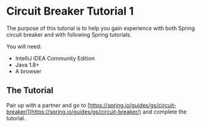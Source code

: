 # Circuit Breaker Tutorial 1

The purpose of this tutorial is to help you gain experience with both Spring circuit breaker and with following Spring tutorials.

You will need:

* IntelliJ IDEA Community Edition
* Java 1.8+ 
* A browser

## The Tutorial

Pair up with a partner and go to [https://spring.io/guides/gs/circuit-breaker/](https://spring.io/guides/gs/circuit-breaker/) and complete the tutorial.

